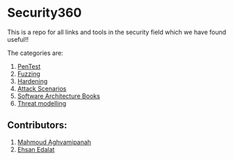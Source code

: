 # Security360
This is a repo for all links and tools in the security field which we have found useful!!

The categories are:

1. [PenTest](./PenTest/)
2. [Fuzzing](./Fuzzing/)
3. [Hardening](./Hardening/)
4. [Attack Scenarios](./Attack%20Scenarios/)
5. [Software Architecture Books](https://github.com/mhadidg/software-architecture-books)
6. [Threat modelling](./Threat%20modelling)



## Contributors:

1. [Mahmoud Aghvamipanah](https://github.com/mahmoudaghvami)
2. [Ehsan Edalat](https://github.com/ehsanedalat)
